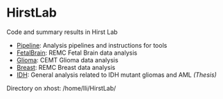 HirstLab
========

Code and summary results in Hirst Lab

* [Pipeline](./Pipeline): Analysis pipelines and instructions for tools
* [FetalBrain](./FetalBrain): REMC Fetal Brain data analysis
* [Glioma](./Glioma): CEMT Glioma data analysis
* [Breast](./Breast): REMC Breast data analysis
* [IDH](./IDH): General analysis related to IDH mutant gliomas and AML _(Thesis)_     

Directory on xhost: /home/lli/HirstLab/    
